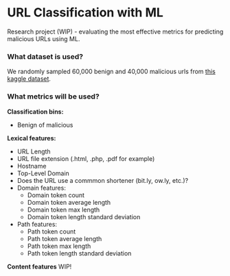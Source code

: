 # URL Classification with ML
Research project (WIP) - evaluating the most effective metrics for predicting malicious URLs using ML.
### What dataset is used?
We randomly sampled 60,000 benign and 40,000 malicious urls from [this kaggle dataset]().

### What metrics will be used?
**Classification bins:**
- Benign of malicious
  
**Lexical features:**
- URL Length
- URL file extension (.html, .php, .pdf for example)
- Hostname
- Top-Level Domain
- Does the URL use a commmon shortener (bit.ly, ow.ly, etc.)?
- Domain features:
  * Domain token count
  * Domain token average length
  * Domain token max length
  * Domain token length standard deviation
- Path features:
  * Path token count
  * Path token average length
  * Path token max length
  * Path token length standard deviation

**Content features**
WIP!

